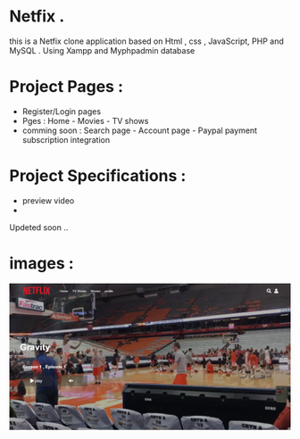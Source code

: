 # Netfix .
 this is a Netfix clone application based on  Html , css , JavaScript, PHP and MySQL . 
 Using Xampp and Myphpadmin database
 
 
 
 # Project Pages : 
 
 - Register/Login pages
 - Pges : Home - Movies - TV shows 
 - comming soon : Search page - Account page - Paypal payment subscription integration 
 
  # Project Specifications : 
  
 - preview video 
 - 
  Updeted soon .. 
  
  
  # images : 
  
  ![](snapchat/S1.PNG)
  
 
  
  
  
 
